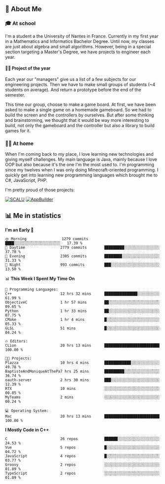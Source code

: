 ## 👀 About Me

### 🎓 At school

I'm a student a the University of Nantes in France. Currently in my first year in a Mathematics and Informatics Bachelor Degree. Until now, my classes are just about algebra and small algorithms. However, being in a special section targeting a Master's Degree, we have projects to engineer each year. 

#### 🔧🔬 Project of the year

Each year our "managers" give us a list of a few subjects for our engineering projects. Then we have to make small groups of students (~4 students on average). And return a prototype before the end of the semester.

This time our group, choose to make a game board. At first, we have been asked to make a single game on a homemade gameboard. So we had to build the screen and the controllers by ourselves. 
But after some thinking and brainstorming, we thought that it would be way more interesting to build, not only the gameboard and the controller but also a library to build games for it.

### 👨‍💻 At home

When I'm coming back to my place, I love learning new technologies and giving myself challenges. My main language is Java, mainly because I love OOP but also because it's the one I'm the most used to. I'm programming since my twelves when I was only doing Minecraft-oriented programming.  I quickly get into learning new programming languages which brought me to C#, JavaScript, PHP. 

I'm pretty proud of those projects:

[![SCALU](https://github-readme-stats.vercel.app/api/pin?username=renardfute&repo=SCALU)](https://github.com/renardfute/scalu)
[![AppBuilder](https://github-readme-stats.vercel.app/api/pin?username=pulsedev2&repo=AppBuilder)](https://github.com/pulsedev2/AppBuilder)

## 📊 Me in statistics
<!--START_SECTION:waka-->
**I'm an Early 🐤** 

```text
🌞 Morning                1279 commits        ████░░░░░░░░░░░░░░░░░░░░░   17.39 % 
🌆 Daytime                2779 commits        █████████░░░░░░░░░░░░░░░░   37.78 % 
🌃 Evening                2305 commits        ████████░░░░░░░░░░░░░░░░░   31.33 % 
🌙 Night                  993 commits         ███░░░░░░░░░░░░░░░░░░░░░░   13.50 % 
```


📊 **This Week I Spent My Time On** 

```text
💬 Programming Languages: 
C++                      12 hrs 32 mins      ███████████████░░░░░░░░░░   61.99 % 
ObjectiveC               1 hr 57 mins        ██░░░░░░░░░░░░░░░░░░░░░░░   09.65 % 
Python                   1 hr 33 mins        ██░░░░░░░░░░░░░░░░░░░░░░░   07.75 % 
CMake                    1 hr 4 mins         █░░░░░░░░░░░░░░░░░░░░░░░░   05.33 % 
GLSL                     51 mins             █░░░░░░░░░░░░░░░░░░░░░░░░   04.24 % 

🔥 Editors: 
CLion                    20 hrs 13 mins      █████████████████████████   100.00 % 

🐱‍💻 Projects: 
Plazza                   10 hrs 4 mins       ████████████░░░░░░░░░░░░░   49.78 % 
BaptisteAndMoniqueAtThePa7 hrs 25 mins       █████████░░░░░░░░░░░░░░░░   36.74 % 
oauth-server             2 hrs 30 mins       ███░░░░░░░░░░░░░░░░░░░░░░   12.39 % 
RTX                      10 mins             ░░░░░░░░░░░░░░░░░░░░░░░░░   00.85 % 
MyTeams                  2 mins              ░░░░░░░░░░░░░░░░░░░░░░░░░   00.24 % 

💻 Operating System: 
Mac                      20 hrs 13 mins      █████████████████████████   100.00 % 
```

**I Mostly Code in C++** 

```text
C                        26 repos            ██████░░░░░░░░░░░░░░░░░░░   24.53 % 
Vue                      5 repos             █░░░░░░░░░░░░░░░░░░░░░░░░   04.72 % 
JavaScript               4 repos             █░░░░░░░░░░░░░░░░░░░░░░░░   03.77 % 
Groovy                   2 repos             ░░░░░░░░░░░░░░░░░░░░░░░░░   01.89 % 
TypeScript               2 repos             ░░░░░░░░░░░░░░░░░░░░░░░░░   01.89 % 
```




<!--END_SECTION:waka-->
